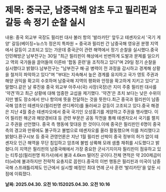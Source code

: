 # **제목: 중국군, 남중국해 암초 두고 필리핀과 갈등 속 정기 순찰 실시**

  내용: 중국 외교부 국장도 필리핀 대사 불러 항의 '발라카탄' 앞두고 톄셴자오서 '국기 게양' 갈등(베이징=뉴스1) 정은지 특파원 = 중국과 필리핀 간 남중국해 영유권 분쟁 지역에서 갈등이 고조되고 있는 가운데 중국군이 관련 해역에서 정기 순찰을 실시했다.중국 인민해방군 남부전구는 30일 "최근 필리핀이 해상에서 빈번하게 도발과 문제를 일으키고 역외 국가들을 끌어들여 이른바 '합동 훈련'을 조직하고 있다"며 29일 정기 순찰을 실시했다고 밝혔다.남부전구는 "남부전구 해·공 병력이 전 과정을 감시하고 경계해 상황을 철저히 파악하고 있다"며 "부대는 지속해서 높은 경계를 유지하고 국가 영토 주권과 해양 권익을 확고히 수호하며 남중국해 지역의 평화와 안정을 확고하게 지키고 있다"고 말했다.같은 날 류진쑹 중국 외교부 아주사(국) 사장(국장)은 지미 주중 필리핀 대사를 '약견'하고 최근 상황에 대해 엄중한 교섭을 제기했다. '약견'은 초치 보다는 낮은 수위이지만 별도 장소에서 만나 항의에 뜻을 전달하는 것을 뜻한다.최근 중국과 필리핀이 남중국해 암초인 톄셴자오(필리핀명 샌디케이)를 둘러싸고 갈등이 고조되고 있다.중국 해경은 지난 4월 중순 톄셴자오에서 중국 국기인 오성홍기를 게양하고 주권을 행사했다. 이어 필리핀 해군과 해양경비대 등 관련 부문은 공동 작전을 통해 톄셴자오서 국기를 펼치고 주권을 선언했다. 중국 측 행동에 맞대응 한 것이다.이에 중국은 필리핀인 6명이 중국 측의 경고와 만류에도 불구하고 불법으로 톄셴자오를 올라 활동했으며 이를 처리했다고 밝혔다.환구시보 등 중국 관영언론은 지난 1월 필리핀 선박이 중국 정부의 허가 없이 톄셴자오 인근 해역을 무단 침입하고 암초에 불법 상륙해 모래 샘플 채취를 시도했다고 밝혔다.이 지역은 필리핀의 남중국해에서 가장 중요한 군사기지이자 필리핀이 점유하고 있는 티투섬(필리핀명 파가사)에서 불과 4.6km 떨어진 곳이다.전체 면적은 약 200제곱미터(㎡)에 불과하지만 전략적 요충지로 꼽힌다.중국의 이번 행동은 필리핀과 미국이 남중국해 스프래틀리제도 인근에서 실시할 예정인 최대 연례 군사 훈련 ‘발리카탄’을 앞둔 시점에 이뤄졌다.

  **날짜: 2025.04.30. 오전 10:152025.04.30. 오전 10:16**